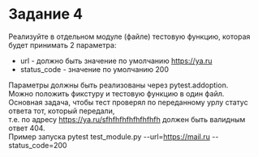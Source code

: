 # Задание 4
Реализуйте в отдельном модуле (файле) тестовую функцию, которая будет принимать 2 параметра:
- url - должно быть значение по умолчанию https://ya.ru
- status_code - значение по умолчанию 200

Параметры должны быть реализованы через pytest.addoption.\
Можно положить фикcтуру и тестовую функцию в один файл.\
Основная задача, чтобы тест проверял по переданному урлу статус ответа тот, который передали,\
т.е. по адресу https://ya.ru/sfhfhfhfhfhfhfhfh должен быть валидным ответ 404.\
Пример запуска pytest test_module.py --url=https://mail.ru --status_code=200